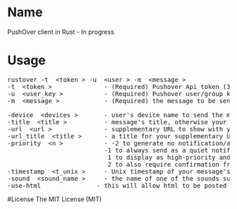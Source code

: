 # Name
PushOver client in Rust - In progress

# Usage
<pre>
rustover -t  &lt;token &gt; -u  &lt;user &gt; -m  &lt;message &gt;
-t  &lt;token &gt;              - (Required) Pushover Api token (30 characters)
-u  &lt;user_key &gt;           - (Required) Pushover user/group key of your user (30 characters)
-m  &lt;message &gt;            - (Required) the message to be send.

-device  &lt;devices &gt;       - user's device name to send the message directly to (multiple devices may be separated by a comma)
-title  &lt;title &gt;          - message's title, otherwise your app name is used
-url  &lt;url &gt;              - supplementary URL to show with your message
-url_title  &lt;title &gt;      - a title for your supplementary URL, otherwise just the URL is shown
-priority  &lt;n &gt;           - -2 to generate no notification/alert, 
                          -1 to always send as a quiet notification, 
                           1 to display as high-priority and bypass the user's quiet hours
                           2 to also require confirmation from the user
-timestamp  &lt;t_unix &gt;     - Unix timestamp of your message's date and time to display to the user.
-sound  &lt;sound_name &gt;     - the name of one of the sounds supported by device 
-use-html               - this will allow html to be posted in the message. 
</pre>

#License
The MIT License (MIT)
